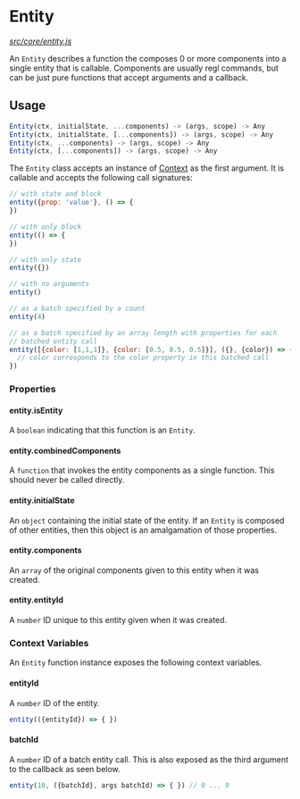 Entity
=======

*[src/core/entity.js](../../src/core/entity.js)*

An `Entity` describes a function the composes 0 or more components into
a single entity that is callable. Components are usually regl commands,
but can be just pure functions that accept arguments and a callback.

## Usage

```js
Entity(ctx, initialState, ...components) -> (args, scope) -> Any
Entity(ctx, initialState, [...components]) -> (args, scope) -> Any
Entity(ctx, ...components) -> (args, scope) -> Any
Entity(ctx, [...components]) -> (args, scope) -> Any
```

The `Entity` class accepts an instance of [Context][Context] as the
first argument. It is callable and accepts the following call
signatures:

```js
// with state and block
entity({prop: 'value'}, () => {
})

// with only block
entity(() => {
})

// with only state
entity({})

// with no arguments
entity()

// as a batch specified by a count
entity(4)

// as a batch specified by an array length with properties for each
// batched entity call
entity([{color: [1,1,1]}, {color: [0.5, 0.5, 0.5]}], ({}, {color}) => {
  // color corresponds to the color property in this batched call
})
```

### Properties

#### entity.isEntity

A `boolean` indicating that this function is an `Entity`.

#### entity.combinedComponents

A `function` that invokes the entity components as a single function.
This should never be called directly.

#### entity.initialState

An `object` containing the initial state of the entity. If an `Entity`
is composed of other entities, then this object is an amalgamation of
those properties.

#### entity.components

An `array` of the original components given to this entity when it was
created.

#### entity.entityId

A `number` ID unique to this entity given when it was created.

### Context Variables

An `Entity` function instance exposes the following context variables.

#### entityId

A `number` ID of the entity.

```js
entity(({entityId}) => { })
```

#### batchId

A `number` ID of a batch entity call. This is also exposed as the third
argument to the callback as seen below.

```js
entity(10, ({batchId}, args batchId) => { }) // 0 ... 9
```


[Context]: context.md#context
[Command]: command.md#command
[regl]: https://github.com/regl-project/regl
[ecs]: https://en.wikipedia.org/wiki/Entity%E2%80%93entity%E2%80%93system
